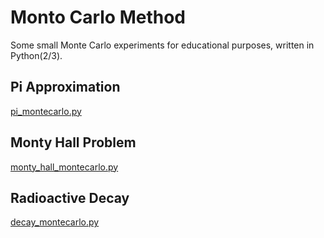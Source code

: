 # Monto Carlo Method

Some small Monte Carlo experiments for educational purposes, written in Python(2/3).

## Pi Approximation
[pi_montecarlo.py](https://github.com/cl1pp0/montecarlo/blob/master/pi_montecarlo.py)

## Monty Hall Problem
[monty_hall_montecarlo.py](https://github.com/cl1pp0/montecarlo/blob/master/monty_hall_montecarlo.py)

## Radioactive Decay
[decay_montecarlo.py](https://github.com/cl1pp0/montecarlo/blob/master/decay_montecarlo.py)
